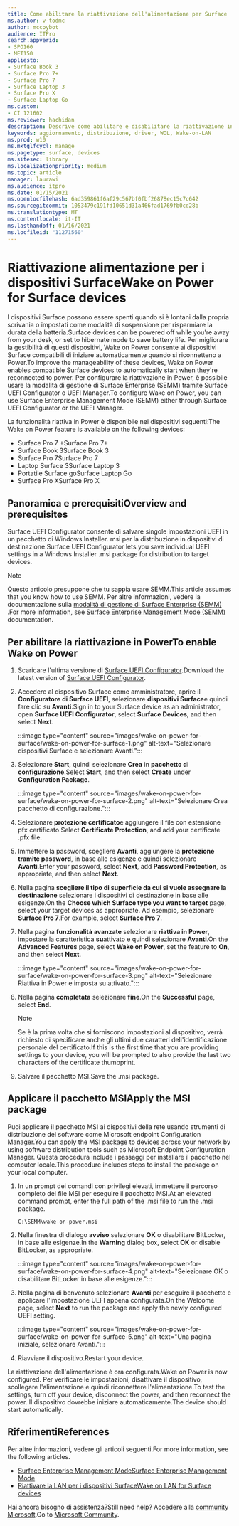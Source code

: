 ```yaml
---
title: Come abilitare la riattivazione dell'alimentazione per Surface
ms.author: v-todmc
author: mccoybot
audience: ITPro
search.appverid:
- SPO160
- MET150
appliesto:
- Surface Book 3
- Surface Pro 7+
- Surface Pro 7
- Surface Laptop 3
- Surface Pro X
- Surface Laptop Go
ms.custom:
- CI 121602
ms.reviewer: hachidan
description: Descrive come abilitare e disabilitare la riattivazione in Power per i dispositivi Surface.
keywords: aggiornamento, distribuzione, driver, WOL, Wake-on-LAN
ms.prod: w10
ms.mktglfcycl: manage
ms.pagetype: surface, devices
ms.sitesec: library
ms.localizationpriority: medium
ms.topic: article
manager: laurawi
ms.audience: itpro
ms.date: 01/15/2021
ms.openlocfilehash: 6ad359861f6af29c567bf0fbf26878ec15c7c642
ms.sourcegitcommit: 1053479c191fd10651d31a466fad1769fb0cd28b
ms.translationtype: MT
ms.contentlocale: it-IT
ms.lasthandoff: 01/16/2021
ms.locfileid: "11271560"
---
```

# <span data-ttu-id="8ae29-104">Riattivazione alimentazione per i dispositivi Surface</span><span class="sxs-lookup"><span data-stu-id="8ae29-104">Wake on Power for Surface devices</span></span>

<span data-ttu-id="8ae29-105">I dispositivi Surface possono essere spenti quando si è lontani dalla propria scrivania o impostati come modalità di sospensione per risparmiare la durata della batteria.</span><span class="sxs-lookup"><span data-stu-id="8ae29-105">Surface devices can be powered off while you're away from your desk, or set to hibernate mode to save battery life.</span></span> <span data-ttu-id="8ae29-106">Per migliorare la gestibilità di questi dispositivi, Wake on Power consente ai dispositivi Surface compatibili di iniziare automaticamente quando si riconnetteno a Power.</span><span class="sxs-lookup"><span data-stu-id="8ae29-106">To improve the manageability of these devices, Wake on Power enables compatible Surface devices to automatically start when they're reconnected to power.</span></span> <span data-ttu-id="8ae29-107">Per configurare la riattivazione in Power, è possibile usare la modalità di gestione di Surface Enterprise (SEMM) tramite Surface UEFI Configurator o UEFI Manager.</span><span class="sxs-lookup"><span data-stu-id="8ae29-107">To configure Wake on Power, you can use Surface Enterprise Management Mode (SEMM) either through Surface UEFI Configurator or the UEFI Manager.</span></span>

<span data-ttu-id="8ae29-108">La funzionalità riattiva in Power è disponibile nei dispositivi seguenti:</span><span class="sxs-lookup"><span data-stu-id="8ae29-108">The Wake on Power feature is available on the following devices:</span></span>

- <span data-ttu-id="8ae29-109">Surface Pro 7 +</span><span class="sxs-lookup"><span data-stu-id="8ae29-109">Surface Pro 7+</span></span>
- <span data-ttu-id="8ae29-110">Surface Book 3</span><span class="sxs-lookup"><span data-stu-id="8ae29-110">Surface Book 3</span></span>
- <span data-ttu-id="8ae29-111">Surface Pro 7</span><span class="sxs-lookup"><span data-stu-id="8ae29-111">Surface Pro 7</span></span>
- <span data-ttu-id="8ae29-112">Laptop Surface 3</span><span class="sxs-lookup"><span data-stu-id="8ae29-112">Surface Laptop 3</span></span>
- <span data-ttu-id="8ae29-113">Portatile Surface go</span><span class="sxs-lookup"><span data-stu-id="8ae29-113">Surface Laptop Go</span></span>
- <span data-ttu-id="8ae29-114">Surface Pro X</span><span class="sxs-lookup"><span data-stu-id="8ae29-114">Surface Pro X</span></span> 


## <span data-ttu-id="8ae29-115">Panoramica e prerequisiti</span><span class="sxs-lookup"><span data-stu-id="8ae29-115">Overview and prerequisites</span></span>

<span data-ttu-id="8ae29-116">Surface UEFI Configurator consente di salvare singole impostazioni UEFI in un pacchetto di Windows Installer. msi per la distribuzione in dispositivi di destinazione.</span><span class="sxs-lookup"><span data-stu-id="8ae29-116">Surface UEFI Configurator lets you save individual UEFI settings in a Windows Installer .msi package for distribution to target devices.</span></span> 

> [!NOTE]
> <span data-ttu-id="8ae29-117">Questo articolo presuppone che tu sappia usare SEMM.</span><span class="sxs-lookup"><span data-stu-id="8ae29-117">This article assumes that you know how to use SEMM.</span></span> <span data-ttu-id="8ae29-118">Per altre informazioni, vedere la documentazione sulla [modalità di gestione di Surface Enterprise (SEMM)](surface-enterprise-management-mode.md) .</span><span class="sxs-lookup"><span data-stu-id="8ae29-118">For more information, see [Surface Enterprise Management Mode (SEMM)](surface-enterprise-management-mode.md) documentation.</span></span>

## <span data-ttu-id="8ae29-119">Per abilitare la riattivazione in Power</span><span class="sxs-lookup"><span data-stu-id="8ae29-119">To enable Wake on Power</span></span>

1.  <span data-ttu-id="8ae29-120">Scaricare l'ultima versione di [Surface UEFI Configurator](https://www.microsoft.com/download/confirmation.aspx?id=46703).</span><span class="sxs-lookup"><span data-stu-id="8ae29-120">Download the latest version of [Surface UEFI Configurator](https://www.microsoft.com/download/confirmation.aspx?id=46703).</span></span>
2.  <span data-ttu-id="8ae29-121">Accedere al dispositivo Surface come amministratore, aprire il **Configuratore di Surface UEFI**, selezionare **dispositivi Surface**e quindi fare clic su **Avanti**.</span><span class="sxs-lookup"><span data-stu-id="8ae29-121">Sign in to your Surface device as an administrator, open **Surface UEFI Configurator**, select **Surface Devices**, and then select **Next**.</span></span>

    :::image type="content" source="images/wake-on-power-for-surface/wake-on-power-for-surface-1.png" alt-text="Selezionare dispositivi Surface e selezionare Avanti.":::
3.  <span data-ttu-id="8ae29-123">Selezionare **Start**, quindi selezionare **Crea** in **pacchetto di configurazione**.</span><span class="sxs-lookup"><span data-stu-id="8ae29-123">Select **Start**, and then select **Create** under **Configuration Package**.</span></span>

    :::image type="content" source="images/wake-on-power-for-surface/wake-on-power-for-surface-2.png" alt-text="Selezionare Crea pacchetto di configurazione.":::
4.  <span data-ttu-id="8ae29-125">Selezionare **protezione certificato**e aggiungere il file con estensione pfx certificato.</span><span class="sxs-lookup"><span data-stu-id="8ae29-125">Select **Certificate Protection**, and add your certificate .pfx file.</span></span> 
5. <span data-ttu-id="8ae29-126">Immettere la password, scegliere **Avanti**, aggiungere la **protezione tramite password**, in base alle esigenze e quindi selezionare **Avanti**.</span><span class="sxs-lookup"><span data-stu-id="8ae29-126">Enter your password, select **Next**, add **Password Protection**, as appropriate, and then select **Next**.</span></span>
6.  <span data-ttu-id="8ae29-127">Nella pagina **scegliere il tipo di superficie da cui si vuole assegnare la destinazione** selezionare i dispositivi di destinazione in base alle esigenze.</span><span class="sxs-lookup"><span data-stu-id="8ae29-127">On the **Choose which Surface type you want to target** page, select your target devices as appropriate.</span></span> <span data-ttu-id="8ae29-128">Ad esempio, selezionare **Surface Pro 7**.</span><span class="sxs-lookup"><span data-stu-id="8ae29-128">For example, select **Surface Pro 7**.</span></span>
7.  <span data-ttu-id="8ae29-129">Nella pagina **funzionalità avanzate** selezionare **riattiva in Power**, impostare la caratteristica **su**attivato e quindi selezionare **Avanti**.</span><span class="sxs-lookup"><span data-stu-id="8ae29-129">On the **Advanced Features** page, select **Wake on Power**, set the feature to **On**, and then select **Next**.</span></span>

    :::image type="content" source="images/wake-on-power-for-surface/wake-on-power-for-surface-3.png" alt-text="Selezionare Riattiva in Power e imposta su attivato."::: 
8.  <span data-ttu-id="8ae29-131">Nella pagina **completata** selezionare **fine**.</span><span class="sxs-lookup"><span data-stu-id="8ae29-131">On the **Successful** page, select **End**.</span></span>

    > [!NOTE]
    > <span data-ttu-id="8ae29-132">Se è la prima volta che si forniscono impostazioni al dispositivo, verrà richiesto di specificare anche gli ultimi due caratteri dell'identificazione personale del certificato.</span><span class="sxs-lookup"><span data-stu-id="8ae29-132">If this is the first time that you are providing settings to your device, you will be prompted to also provide the last two characters of the certificate thumbprint.</span></span> 
9.  <span data-ttu-id="8ae29-133">Salvare il pacchetto MSI.</span><span class="sxs-lookup"><span data-stu-id="8ae29-133">Save the .msi package.</span></span> 

## <span data-ttu-id="8ae29-134">Applicare il pacchetto MSI</span><span class="sxs-lookup"><span data-stu-id="8ae29-134">Apply the MSI package</span></span> 

<span data-ttu-id="8ae29-135">Puoi applicare il pacchetto MSI ai dispositivi della rete usando strumenti di distribuzione del software come Microsoft endpoint Configuration Manager.</span><span class="sxs-lookup"><span data-stu-id="8ae29-135">You can apply the MSI package to devices across your network by using software distribution tools such as Microsoft Endpoint Configuration Manager.</span></span> <span data-ttu-id="8ae29-136">Questa procedura include i passaggi per installare il pacchetto nel computer locale.</span><span class="sxs-lookup"><span data-stu-id="8ae29-136">This procedure includes steps to install the package on your local computer.</span></span> 

1.  <span data-ttu-id="8ae29-137">In un prompt dei comandi con privilegi elevati, immettere il percorso completo del file MSI per eseguire il pacchetto MSI.</span><span class="sxs-lookup"><span data-stu-id="8ae29-137">At an elevated command prompt, enter the full path of the .msi file to run the .msi package.</span></span> 

    ```
    C:\SEMM\wake-on-power.msi 
    ```

2.  <span data-ttu-id="8ae29-138">Nella finestra di dialogo **avviso** selezionare **OK** o disabilitare BitLocker, in base alle esigenze.</span><span class="sxs-lookup"><span data-stu-id="8ae29-138">In the **Warning** dialog box, select **OK** or disable BitLocker, as appropriate.</span></span>

    :::image type="content" source="images/wake-on-power-for-surface/wake-on-power-for-surface-4.png" alt-text="Selezionare OK o disabilitare BitLocker in base alle esigenze.":::
3.  <span data-ttu-id="8ae29-140">Nella pagina di benvenuto selezionare **Avanti** per eseguire il pacchetto e applicare l'impostazione UEFI appena configurata.</span><span class="sxs-lookup"><span data-stu-id="8ae29-140">On the Welcome page, select **Next** to run the package and apply the newly configured UEFI setting.</span></span>

    :::image type="content" source="images/wake-on-power-for-surface/wake-on-power-for-surface-5.png" alt-text="Una pagina iniziale, selezionare Avanti.":::
4.  <span data-ttu-id="8ae29-142">Riavviare il dispositivo.</span><span class="sxs-lookup"><span data-stu-id="8ae29-142">Restart your device.</span></span> 

<span data-ttu-id="8ae29-143">La riattivazione dell'alimentazione è ora configurata.</span><span class="sxs-lookup"><span data-stu-id="8ae29-143">Wake on Power is now configured.</span></span> <span data-ttu-id="8ae29-144">Per verificare le impostazioni, disattivare il dispositivo, scollegare l'alimentazione e quindi riconnettere l'alimentazione.</span><span class="sxs-lookup"><span data-stu-id="8ae29-144">To test the settings, turn off your device, disconnect the power, and then reconnect the power.</span></span> <span data-ttu-id="8ae29-145">Il dispositivo dovrebbe iniziare automaticamente.</span><span class="sxs-lookup"><span data-stu-id="8ae29-145">The device should start automatically.</span></span> 

## <span data-ttu-id="8ae29-146">Riferimenti</span><span class="sxs-lookup"><span data-stu-id="8ae29-146">References</span></span>

<span data-ttu-id="8ae29-147">Per altre informazioni, vedere gli articoli seguenti.</span><span class="sxs-lookup"><span data-stu-id="8ae29-147">For more information, see the following articles.</span></span> 

- [<span data-ttu-id="8ae29-148">Surface Enterprise Management Mode</span><span class="sxs-lookup"><span data-stu-id="8ae29-148">Surface Enterprise Management Mode</span></span>](surface-enterprise-management-mode.md)
- [<span data-ttu-id="8ae29-149">Riattivare la LAN per i dispositivi Surface</span><span class="sxs-lookup"><span data-stu-id="8ae29-149">Wake on LAN for Surface devices</span></span>](wake-on-lan-for-surface-devices.md)

<span data-ttu-id="8ae29-150">Hai ancora bisogno di assistenza?</span><span class="sxs-lookup"><span data-stu-id="8ae29-150">Still need help?</span></span> <span data-ttu-id="8ae29-151">Accedere alla [community Microsoft](https://answers.microsoft.com/).</span><span class="sxs-lookup"><span data-stu-id="8ae29-151">Go to [Microsoft Community](https://answers.microsoft.com/).</span></span>